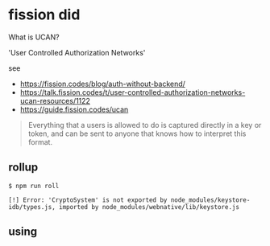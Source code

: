 # fission did

What is UCAN?

'User Controlled Authorization Networks'

see
* https://fission.codes/blog/auth-without-backend/
* https://talk.fission.codes/t/user-controlled-authorization-networks-ucan-resources/1122
* https://guide.fission.codes/ucan

> Everything that a users is allowed to do is captured directly in a key or token, and can be sent to anyone that knows how to interpret this format.


## rollup

```
$ npm run roll

[!] Error: 'CryptoSystem' is not exported by node_modules/keystore-idb/types.js, imported by node_modules/webnative/lib/keystore.js
```

## using <script>

public/index.html
```
    <script src="https://unpkg.com/webnative@0.26.1/dist/index.umd.min.js"></script>
```

Start a local server
```
$ npm start
```


